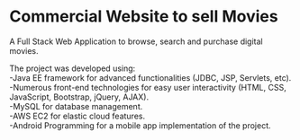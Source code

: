 # Commercial Website to sell Movies

A Full Stack Web Application to browse, search and purchase digital movies.  

The project was developed using:  
-Java EE framework for advanced functionalities (JDBC, JSP, Servlets, etc).   
-Numerous front-end technologies for easy user interactivity (HTML, CSS, JavaScript, Bootstrap, jQuery, AJAX).  
-MySQL for database management.  
-AWS EC2 for elastic cloud features.  
-Android Programming for a mobile app implementation of the project.  
